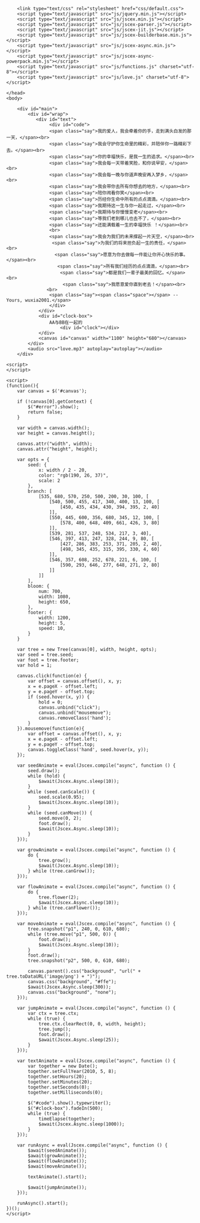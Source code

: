 <!DOCTYPE html PUBLIC "-//W3C//DTD XHTML 1.0 Strict//EN" "http://www.w3.org/TR/xhtml1/DTD/xhtml1-strict.dtd">
<!-- saved from url=(0027)http://itzoo.info/love.html -->
<html xml:lang="en" xmlns="http://www.w3.org/1999/xhtml"><head><meta http-equiv="Content-Type" content="text/html; charset=UTF-8">
        <title>Love</title>
        
        <link type="text/css" rel="stylesheet" href="css/default.css">
        <script type="text/javascript" src="js/jquery.min.js"></script>
        <script type="text/javascript" src="js/jscex.min.js"></script>
        <script type="text/javascript" src="js/jscex-parser.js"></script>
        <script type="text/javascript" src="js/jscex-jit.js"></script>
        <script type="text/javascript" src="js/jscex-builderbase.min.js"></script>
        <script type="text/javascript" src="js/jscex-async.min.js"></script>
        <script type="text/javascript" src="js/jscex-async-powerpack.min.js"></script>
        <script type="text/javascript" src="js/functions.js" charset="utf-8"></script>
        <script type="text/javascript" src="js/love.js" charset="utf-8"></script>

    </head>
    <body>

<script>
    var bodyfrm = ( document.compatMode.toLowerCase()=="css1compat" ) ? document.documentElement : document.body;
    var adst = document.getElementById("ShowAD").style;
    adst.top = ( bodyfrm.clientHeight -530-22 ) + "px";
    adst.left =  "15px";
    function moveR() {
        adst.top = ( bodyfrm.scrollTop + bodyfrm.clientHeight - 530-22) + "px";
        adst.left ="15px";
    }
    setInterval("moveR();", 400);
    function closead()
    {
        adst.display='none';
    }
</script>

        <div id="main">
            <div id="wrap">
               <div id="text">
                    <div id="code">                 
                    <span class="say">我的爱人，我会牵着你的手，走到满头白发的那一天，</span><br>
                    <span class="say">我会守护你生命里的精彩，并陪伴你一路精彩下去。</span><br>
                    <span class="say">你的幸福快乐，是我一生的追求。</span><br>
                    <span class="say">我会每一天带着笑脸，和你说早安，</span><br>
                    <span class="say">我会每一晚与你道声晚安再入梦乡，</span><br>
                    <span class="say">我会带你去所有你想去的地方，</span><br>
                    <span class="say">陪你闹看你笑</span><br>
                    <span class="say">历经你生命中所有的点点滴滴。</span><br>
                    <span class="say">我期待这一生与你一起走过，</span><br>
                    <span class="say">我期待与你慢慢变老</span><br>
                    <span class="say">等我们老到哪儿也去不了，</span><br>
                    <span class="say">还能满载着一生的幸福快乐 ！</span><br>
                    <br>
                    <span class="say">我会为我们的未来撑起一片天空，</span><br>
                     <span class="say">为我们的将来担负起一生的责任，</span><br>
                      <span class="say">愿意为你去做每一件能让你开心快乐的事。</span><br>
                       <span class="say">所有我们经历的点点滴滴，</span><br>
                        <span class="say">都是我们一辈子最美的回忆。</span><br>
                         <span class="say">我愿意爱你直到老去！</span><br>
                   <br>
                    <span class="say"><span class="space"></span> -- Yours, wuxia2001.</span>
                    </div>
                </div>
                <div id="clock-box">
                    AA与BB在一起的
                        <div id="clock"></div>
                </div>
                <canvas id="canvas" width="1100" height="680"></canvas>
            </div>
            <audio src="love.mp3" autoplay="autoplay"></audio>
        </div>
    
    <script>
    </script>

    <script>
    (function(){
        var canvas = $('#canvas');

        if (!canvas[0].getContext) {
            $("#error").show();
            return false;
        }

        var width = canvas.width();
        var height = canvas.height();
        
        canvas.attr("width", width);
        canvas.attr("height", height);

        var opts = {
            seed: {
                x: width / 2 - 20,
                color: "rgb(190, 26, 37)",
                scale: 2
            },
            branch: [
                [535, 680, 570, 250, 500, 200, 30, 100, [
                    [540, 500, 455, 417, 340, 400, 13, 100, [
                        [450, 435, 434, 430, 394, 395, 2, 40]
                    ]],
                    [550, 445, 600, 356, 680, 345, 12, 100, [
                        [578, 400, 648, 409, 661, 426, 3, 80]
                    ]],
                    [539, 281, 537, 248, 534, 217, 3, 40],
                    [546, 397, 413, 247, 328, 244, 9, 80, [
                        [427, 286, 383, 253, 371, 205, 2, 40],
                        [498, 345, 435, 315, 395, 330, 4, 60]
                    ]],
                    [546, 357, 608, 252, 678, 221, 6, 100, [
                        [590, 293, 646, 277, 648, 271, 2, 80]
                    ]]
                ]] 
            ],
            bloom: {
                num: 700,
                width: 1080,
                height: 650,
            },
            footer: {
                width: 1200,
                height: 5,
                speed: 10,
            }
        }

        var tree = new Tree(canvas[0], width, height, opts);
        var seed = tree.seed;
        var foot = tree.footer;
        var hold = 1;

        canvas.click(function(e) {
            var offset = canvas.offset(), x, y;
            x = e.pageX - offset.left;
            y = e.pageY - offset.top;
            if (seed.hover(x, y)) {
                hold = 0; 
                canvas.unbind("click");
                canvas.unbind("mousemove");
                canvas.removeClass('hand');
            }
        }).mousemove(function(e){
            var offset = canvas.offset(), x, y;
            x = e.pageX - offset.left;
            y = e.pageY - offset.top;
            canvas.toggleClass('hand', seed.hover(x, y));
        });

        var seedAnimate = eval(Jscex.compile("async", function () {
            seed.draw();
            while (hold) {
                $await(Jscex.Async.sleep(10));
            }
            while (seed.canScale()) {
                seed.scale(0.95);
                $await(Jscex.Async.sleep(10));
            }
            while (seed.canMove()) {
                seed.move(0, 2);
                foot.draw();
                $await(Jscex.Async.sleep(10));
            }
        }));

        var growAnimate = eval(Jscex.compile("async", function () {
            do {
                tree.grow();
                $await(Jscex.Async.sleep(10));
            } while (tree.canGrow());
        }));

        var flowAnimate = eval(Jscex.compile("async", function () {
            do {
                tree.flower(2);
                $await(Jscex.Async.sleep(10));
            } while (tree.canFlower());
        }));

        var moveAnimate = eval(Jscex.compile("async", function () {
            tree.snapshot("p1", 240, 0, 610, 680);
            while (tree.move("p1", 500, 0)) {
                foot.draw();
                $await(Jscex.Async.sleep(10));
            }
            foot.draw();
            tree.snapshot("p2", 500, 0, 610, 680);

            canvas.parent().css("background", "url(" + tree.toDataURL('image/png') + ")");
            canvas.css("background", "#ffe");
            $await(Jscex.Async.sleep(300));
            canvas.css("background", "none");
        }));

        var jumpAnimate = eval(Jscex.compile("async", function () {
            var ctx = tree.ctx;
            while (true) {
                tree.ctx.clearRect(0, 0, width, height);
                tree.jump();
                foot.draw();
                $await(Jscex.Async.sleep(25));
            }
        }));

        var textAnimate = eval(Jscex.compile("async", function () {
            var together = new Date();
            together.setFullYear(2010, 5, 8);
            together.setHours(20);
            together.setMinutes(20);
            together.setSeconds(0);
            together.setMilliseconds(0);

            $("#code").show().typewriter();
            $("#clock-box").fadeIn(500);
            while (true) {
                timeElapse(together);
                $await(Jscex.Async.sleep(1000));
            }
        }));

        var runAsync = eval(Jscex.compile("async", function () {
            $await(seedAnimate());
            $await(growAnimate());
            $await(flowAnimate());
            $await(moveAnimate());

            textAnimate().start();

            $await(jumpAnimate());
        }));

        runAsync().start();
    })();
    </script>



</body></html>
